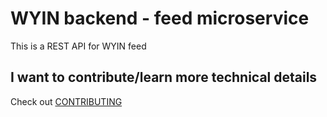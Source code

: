 # WYIN backend - feed microservice
This is a REST API for WYIN feed

## I want to contribute/learn more technical details
Check out [CONTRIBUTING](CONTRIBUTING.md)

